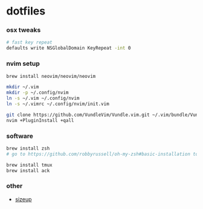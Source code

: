 # dotfiles

### osx tweaks
```sh
# fast key repeat
defaults write NSGlobalDomain KeyRepeat -int 0
```

### nvim setup
```sh
brew install neovim/neovim/neovim

mkdir ~/.vim
mkdir -p ~/.config/nvim
ln -s ~/.vim ~/.config/nvim
ln -s ~/.vimrc ~/.config/nvim/init.vim

git clone https://github.com/VundleVim/Vundle.vim.git ~/.vim/bundle/Vundle.vim
nvim +PluginInstall +qall
```

### software
```sh
brew install zsh
# go to https://github.com/robbyrussell/oh-my-zsh#basic-installation to install oh-my-zsh

brew install tmux
brew install ack
```

### other

- [sizeup](http://www.irradiatedsoftware.com/sizeup/)

